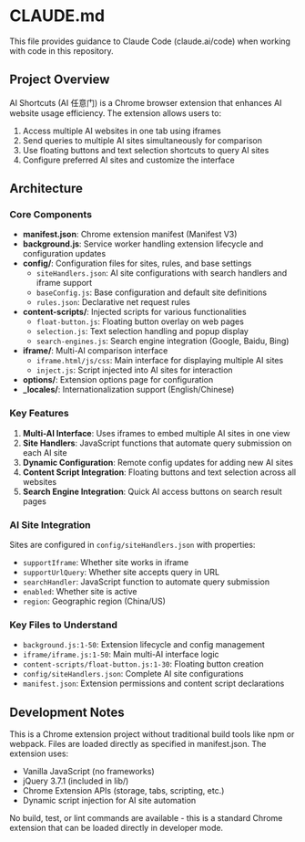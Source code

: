# CLAUDE.md

This file provides guidance to Claude Code (claude.ai/code) when working with code in this repository.

## Project Overview

AI Shortcuts (AI 任意门) is a Chrome browser extension that enhances AI website usage efficiency. The extension allows users to:

1. Access multiple AI websites in one tab using iframes
2. Send queries to multiple AI sites simultaneously for comparison
3. Use floating buttons and text selection shortcuts to query AI sites
4. Configure preferred AI sites and customize the interface

## Architecture

### Core Components

- **manifest.json**: Chrome extension manifest (Manifest V3)
- **background.js**: Service worker handling extension lifecycle and configuration updates
- **config/**: Configuration files for sites, rules, and base settings
  - `siteHandlers.json`: AI site configurations with search handlers and iframe support
  - `baseConfig.js`: Base configuration and default site definitions
  - `rules.json`: Declarative net request rules
- **content-scripts/**: Injected scripts for various functionalities
  - `float-button.js`: Floating button overlay on web pages
  - `selection.js`: Text selection handling and popup display
  - `search-engines.js`: Search engine integration (Google, Baidu, Bing)
- **iframe/**: Multi-AI comparison interface
  - `iframe.html/js/css`: Main interface for displaying multiple AI sites
  - `inject.js`: Script injected into AI sites for interaction
- **options/**: Extension options page for configuration
- **_locales/**: Internationalization support (English/Chinese)

### Key Features

1. **Multi-AI Interface**: Uses iframes to embed multiple AI sites in one view
2. **Site Handlers**: JavaScript functions that automate query submission on each AI site
3. **Dynamic Configuration**: Remote config updates for adding new AI sites
4. **Content Script Integration**: Floating buttons and text selection across all websites
5. **Search Engine Integration**: Quick AI access buttons on search result pages

### AI Site Integration

Sites are configured in `config/siteHandlers.json` with properties:
- `supportIframe`: Whether site works in iframe
- `supportUrlQuery`: Whether site accepts query in URL
- `searchHandler`: JavaScript function to automate query submission
- `enabled`: Whether site is active
- `region`: Geographic region (China/US)

### Key Files to Understand

- `background.js:1-50`: Extension lifecycle and config management
- `iframe/iframe.js:1-50`: Main multi-AI interface logic
- `content-scripts/float-button.js:1-30`: Floating button creation
- `config/siteHandlers.json`: Complete AI site configurations
- `manifest.json`: Extension permissions and content script declarations

## Development Notes

This is a Chrome extension project without traditional build tools like npm or webpack. Files are loaded directly as specified in manifest.json. The extension uses:

- Vanilla JavaScript (no frameworks)
- jQuery 3.7.1 (included in lib/)
- Chrome Extension APIs (storage, tabs, scripting, etc.)
- Dynamic script injection for AI site automation

No build, test, or lint commands are available - this is a standard Chrome extension that can be loaded directly in developer mode.